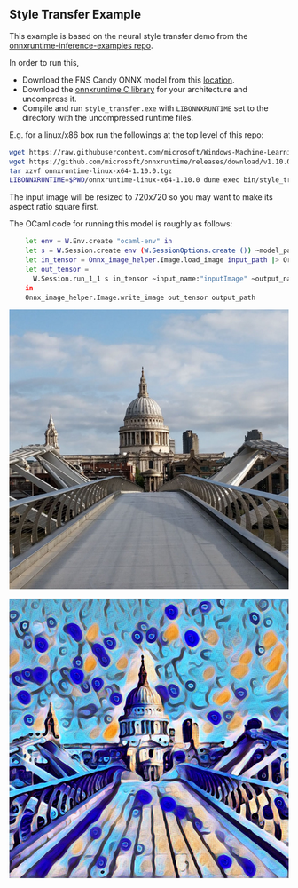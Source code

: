 ## Style Transfer Example

This example is based on the neural style transfer demo from the
[onnxruntime-inference-examples repo](https://github.com/microsoft/onnxruntime-inference-examples/tree/main/c_cxx/fns_candy_style_transfer).

In order to run this,
- Download the FNS Candy ONNX model from this
  [location](https://raw.githubusercontent.com/microsoft/Windows-Machine-Learning/master/Samples/FNSCandyStyleTransfer/UWP/cs/Assets/candy.onnx).
- Download the [onnxruntime C library](https://github.com/microsoft/onnxruntime/releases/tag/v1.10.0) for your architecture and
  uncompress it.
- Compile and run `style_transfer.exe` with `LIBONNXRUNTIME` set to the directory with the uncompressed runtime files.

E.g. for a linux/x86 box run the followings at the top level of this repo:
```bash
wget https://raw.githubusercontent.com/microsoft/Windows-Machine-Learning/master/Samples/FNSCandyStyleTransfer/UWP/cs/Assets/candy.onnx
wget https://github.com/microsoft/onnxruntime/releases/download/v1.10.0/onnxruntime-linux-x64-1.10.0.tgz
tar xzvf onnxruntime-linux-x64-1.10.0.tgz
LIBONNXRUNTIME=$PWD/onnxruntime-linux-x64-1.10.0 dune exec bin/style_transfer.exe ~/tmp/candy.onnx input.png output.png
```

The input image will be resized to 720x720 so you may want to make its aspect ratio square first.

The OCaml code for running this model is roughly as follows:
```bash
    let env = W.Env.create "ocaml-env" in
    let s = W.Session.create env (W.SessionOptions.create ()) ~model_path in
    let in_tensor = Onnx_image_helper.Image.load_image input_path |> Or_error.ok_exn in
    let out_tensor =
      W.Session.run_1_1 s in_tensor ~input_name:"inputImage" ~output_name:"outputImage"
    in
    Onnx_image_helper.Image.write_image out_tensor output_path
```

![St Paul](https://raw.githubusercontent.com/LaurentMazare/ocaml-onnx/master/bin/stpaul.jpg)

![Candy St Paul](https://raw.githubusercontent.com/LaurentMazare/ocaml-onnx/master/bin/stpaul-candy.jpg)
